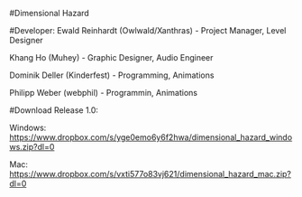 #Dimensional Hazard

#Developer: 
Ewald Reinhardt (Owlwald/Xanthras) - Project Manager, Level Designer 

Khang Ho (Muhey) - Graphic Designer, Audio Engineer

Dominik Deller (Kinderfest) - Programming, Animations

Philipp Weber (webphil) - Programmin, Animations


#Download Release 1.0:

Windows:
https://www.dropbox.com/s/yge0emo6y6f2hwa/dimensional_hazard_windows.zip?dl=0

Mac:
https://www.dropbox.com/s/vxti577o83vj621/dimensional_hazard_mac.zip?dl=0
